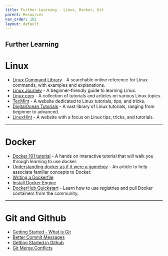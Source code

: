```yaml
---
title: Further Learning - Linux, Docker, Git
parent: Resources
nav_order: 102
layout: default
---
```


## Further Learning

# Linux 

- [Linux Command Library](https://linuxcommandlibrary.com/) - A searchable online reference for Linux commands, with examples and explanations.
- [Linux Journey](https://linuxjourney.com/) - A beginner-friendly guide to learning Linux.
- [Linux.com](https://www.linux.com/training-tutorials/) - A collection of tutorials and articles on various Linux topics.
- [TecMint](https://www.tecmint.com/) - A website dedicated to Linux tutorials, tips, and tricks.
- [DigitalOcean Tutorials](https://www.digitalocean.com/community/tutorials) - A vast library of Linux tutorials, ranging from beginner to advanced.
- [LinuxHint](https://www.linuxhint.com/) - A website with a focus on Linux tips, tricks, and tutorials.

---

# Docker

- [Docker 101 tutorial](https://www.docker.com/101-tutorial/) - A hands on interactive tutorial that will walk you through learning to use docker. 
- [Understanding docker as if it were a gameboy](https://medium.com/@audretschjames/understanding-docker-as-if-it-were-a-gameboy-96c96392efbf) - An article to help associate familiar concepts to Docker.
- [Writing a Dockerfile](https://docs.docker.com/get-started/docker-concepts/building-images/writing-a-dockerfile/)
- [Install Docker Engine](https://docs.docker.com/engine/install/)
- [DockerHub Quickstart](https://docs.docker.com/docker-hub/quickstart/) - Learn how to use registries and pull Docker containers from the community.

---

# Git and Github

- [Getting Started - What is Git](https://git-scm.com/book/en/v2/Getting-Started-What-is-Git%3F)
- [Better Commit Messages](https://www.freecodecamp.org/news/how-to-write-better-git-commit-messages/)
- [Getting Started in Github](https://docs.github.com/en/get-started/start-your-journey/hello-world)
- [Git Merge Conflicts](https://www.atlassian.com/git/tutorials/using-branches/merge-conflicts)